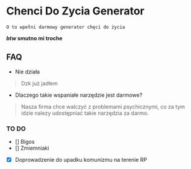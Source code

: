 # Chenci Do Zycia Generator
```
O to wpełni darmowy generator chęci do życia 
```

***btw* smutno mi troche**

## FAQ
*  Nie działa
> Dzk już jadłem
  
* Dlaczego takie wspaniałe narzędzie jest darmowe?
> Nasza firma chce walczyć z problemami psychicznymi, co za tym idzie nalezy udostępniać takie narzędzia za darmo.

### TO DO
- [] Bigos
- [] Zmiemniaki
- [x] Doprowadzenie do upadku komunizmu na terenie RP
